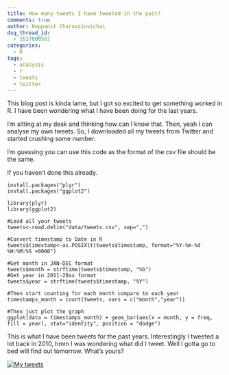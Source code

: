 ```yaml
---
title: How many tweets I have tweeted in the past?
comments: true
author: Noppanit Charassinvichai
dsq_thread_id:
  - 1627008562
categories:
  - R
tags:
  - analysis
  - r
  - tweets
  - twitter
---
```

This blog post is kinda lame, but I got so excited to get something worked in R. I have been wondering what I have been doing for the last years.

I&#8217;m sitting at my desk and thinking how can I know that. Then, yeah I can analyse my own tweets. So, I downloaded all my tweets from Twitter and started crushing some number. 

I&#8217;m guessing you can use this code as the format of the csv file should be the same. 

If you haven&#8217;t done this already.

```
install.packages("plyr")
install.packages("ggplot2")
```

```
library(plyr)
library(ggplot2)

#Load all your tweets
tweets<-read.delim("data/tweets.csv", sep=",")

#Convert timestamp to Date in R
tweets$timestamp<-as.POSIXlt(tweets$timestamp, format="%Y-%m-%d %H:%M:%S +0000")

#Get month in JAN-DEC format
tweets$month = strftime(tweets$timestamp, "%b")
#Get year in 2011-20xx format
tweets$year = strftime(tweets$timestamp, "%Y")

#Then start counting for each month compare to each year
timestamps_month = count(tweets, vars = c("month","year"))

#Then just plot the graph
ggplot(data = timestamps_month) + geom_bar(aes(x = month, y = freq, fill = year), stat="identity", position = "dodge")

```

This is what I have been tweets for the past years. Interestingly I tweeted a lot back in 2010, hmm I was wondering what did I tweet. Well I gotta go to bed will find out tomorrow. What&#8217;s yours?

[<img src="https://www.noppanit.com/wp-content/uploads/2013/08/Screen-Shot-2013-08-22-at-00.21.04.png" alt="My tweets" class="aligncenter size-full wp-image-1151 cool_border" />][1]

 [1]: https://www.noppanit.com/wp-content/uploads/2013/08/Screen-Shot-2013-08-22-at-00.21.04.png
